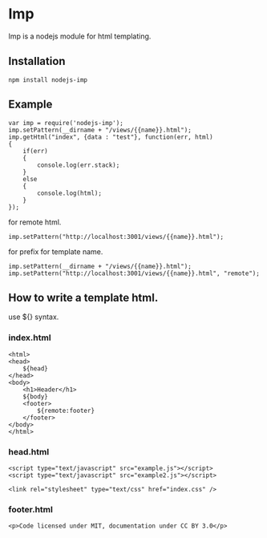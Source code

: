 # Imp

Imp is a nodejs module for html templating.

## Installation
```
npm install nodejs-imp
```

## Example
```
var imp = require('nodejs-imp');
imp.setPattern(__dirname + "/views/{{name}}.html");
imp.getHtml("index", {data : "test"}, function(err, html)
{
	if(err)
	{
		console.log(err.stack);
	}
	else
	{
		console.log(html);
	}
});
```

for remote html.
```
imp.setPattern("http://localhost:3001/views/{{name}}.html");
```

for prefix for template name.
```
imp.setPattern(__dirname + "/views/{{name}}.html");
imp.setPattern("http://localhost:3001/views/{{name}}.html", "remote");
```

## How to write a template html.

use ${} syntax.

### index.html
```
<html>
<head>
	${head}
</head>
<body>
	<h1>Header</h1>
	${body}
	<footer>
		${remote:footer}
	</footer>
</body>
</html>
```

### head.html
```
<script type="text/javascript" src="example.js"></script>
<script type="text/javascript" src="example2.js"></script>
	
<link rel="stylesheet" type="text/css" href="index.css" />
```

### footer.html
```
<p>Code licensed under MIT, documentation under CC BY 3.0</p>
```
